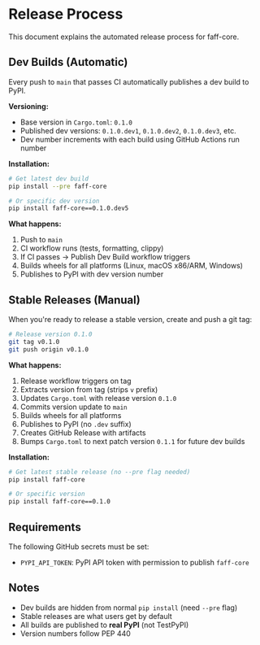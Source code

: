 # Release Process

This document explains the automated release process for faff-core.

## Dev Builds (Automatic)

Every push to `main` that passes CI automatically publishes a dev build to PyPI.

**Versioning:**
- Base version in `Cargo.toml`: `0.1.0`
- Published dev versions: `0.1.0.dev1`, `0.1.0.dev2`, `0.1.0.dev3`, etc.
- Dev number increments with each build using GitHub Actions run number

**Installation:**
```bash
# Get latest dev build
pip install --pre faff-core

# Or specific dev version
pip install faff-core==0.1.0.dev5
```

**What happens:**
1. Push to `main`
2. CI workflow runs (tests, formatting, clippy)
3. If CI passes → Publish Dev Build workflow triggers
4. Builds wheels for all platforms (Linux, macOS x86/ARM, Windows)
5. Publishes to PyPI with dev version number

## Stable Releases (Manual)

When you're ready to release a stable version, create and push a git tag:

```bash
# Release version 0.1.0
git tag v0.1.0
git push origin v0.1.0
```

**What happens:**
1. Release workflow triggers on tag
2. Extracts version from tag (strips `v` prefix)
3. Updates `Cargo.toml` with release version `0.1.0`
4. Commits version update to `main`
5. Builds wheels for all platforms
6. Publishes to PyPI (no `.dev` suffix)
7. Creates GitHub Release with artifacts
8. Bumps `Cargo.toml` to next patch version `0.1.1` for future dev builds

**Installation:**
```bash
# Get latest stable release (no --pre flag needed)
pip install faff-core

# Or specific version
pip install faff-core==0.1.0
```

## Requirements

The following GitHub secrets must be set:
- `PYPI_API_TOKEN`: PyPI API token with permission to publish `faff-core`

## Notes

- Dev builds are hidden from normal `pip install` (need `--pre` flag)
- Stable releases are what users get by default
- All builds are published to **real PyPI** (not TestPyPI)
- Version numbers follow PEP 440
